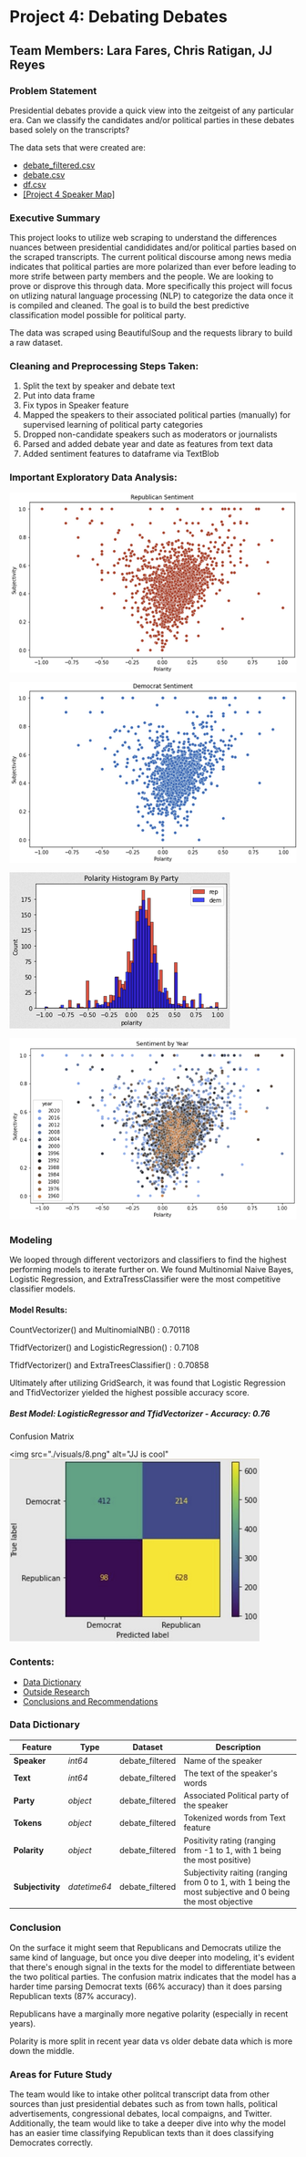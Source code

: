 # Project 4: Debating Debates
## Team Members: Lara Fares, Chris Ratigan, JJ Reyes

### Problem Statement
Presidential debates provide a quick view into the zeitgeist of any particular era. Can we classify the candidates and/or political parties in these debates based solely on the transcripts?

The data sets that were created are:
- [debate_filtered.csv](./data/debate_filtered.csv)
- [debate.csv](./data/debate.csv)
- [df.csv](./data/df)
- <a href="./data/Project 4 speaker map - cleaned_debate.csv">[Project 4 Speaker Map]</a>

### Executive Summary
This project looks to utilize web scraping to understand the differences nuances between presidential candididates and/or political parties based on the scraped transcripts. The current political discourse among news media indicates that political parties are more polarized than ever before leading to more strife between party members and the people. We are looking to prove or disprove this through data. More specifically this project will focus on utlizing natural language processing (NLP) to categorize the data once it is compiled and cleaned. The goal is to build the best predictive classification model possible for political party.

The data was scraped using BeautifulSoup and the requests library to build a raw dataset. 

### Cleaning and Preprocessing Steps Taken:
1. Split the text by speaker and debate text
2. Put into data frame
3. Fix typos in Speaker feature
4. Mapped the speakers to their associated political parties (manually) for supervised learning of political party categories
5. Dropped non-candidate speakers such as moderators or journalists
6. Parsed and added debate year and date as features from text data
7. Added sentiment features to dataframe via TextBlob

### Important Exploratory Data Analysis:

![Image](./visuals/1.png)

![Image](./visuals/2.png)

![Image](./visuals/4.png)

![Image](./visuals/9.png)

### Modeling 
We looped through different vectorizors and classifiers to find the highest performing models to iterate further on. We found Multinomial Naive Bayes, Logistic Regression, and ExtraTressClassifier were the most competitive classifier models.  

#### Model Results:

CountVectorizer() and MultinomialNB() : 0.70118

TfidfVectorizer() and LogisticRegression() : 0.7108

TfidfVectorizer() and ExtraTreesClassifier() : 0.70858

Ultimately after utilizing GridSearch, it was found that Logistic Regression and TfidVectorizer yielded the highest possible accuracy score.

##### Best Model: LogisticRegressor and TfidVectorizer - Accuracy: 0.76

Confusion Matrix

<img src="./visuals/8.png" alt="JJ is cool"
![Image](./visuals/8.png)


### Contents:

- [Data Dictionary](#Data-Dictionary)
- [Outside Research](#Outside-Research)
- [Conclusions and Recommendations](#Conclusions-and-Recommendations)



### Data Dictionary
|Feature|Type|Dataset|Description|
|---|---|---|---|
|**Speaker**|*int64*|debate_filtered|Name of the speaker|
|**Text**|*int64*|debate_filtered|The text of the speaker's words|
|**Party**|*object*|debate_filtered|Associated Political party of the speaker|
|**Tokens**|*object*|debate_filtered|Tokenized words from Text feature|
|**Polarity**|*object*|debate_filtered|Positivity rating (ranging from -1 to 1, with 1 being the most positive)|
|**Subjectivity**|*datetime64*|debate_filtered|Subjectivity raiting (ranging from 0 to 1, with 1 being the most subjective and 0 being the most objective|




### Conclusion
On the surface it might seem that Republicans and Democrats utilize the same kind of language, but once you dive deeper into modeling, it's evident that there's enough signal in the texts for the model to differentiate between the two political parties. The confusion matrix indicates that the model has a harder time parsing Democrat texts (66% accuracy) than it does parsing Republican texts (87% accuracy). 

Republicans have a marginally more negative polarity (especially in recent years).

Polarity is more split in recent year data vs older debate data which is more down the middle.


### Areas for Future Study
The team would like to intake other politcal transcript data from other sources than just presidential debates such as from town halls, political advertisements, congressional debates, local compaigns, and Twitter. Additionally, the team would like to take a deeper dive into why the model has an easier time classifying Republican texts than it does classifying Democrates correctly.
